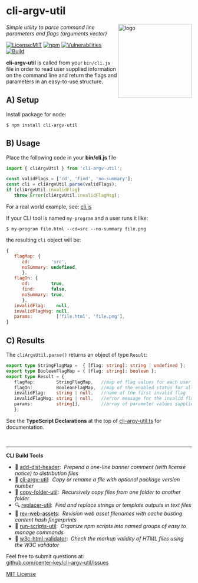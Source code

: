 # cli-argv-util
<img src=https://centerkey.com/graphics/center-key-logo.svg align=right width=200 alt=logo>

_Simple utility to parse command line parameters and flags (arguments vector)_

[![License:MIT](https://img.shields.io/badge/License-MIT-blue.svg)](https://github.com/center-key/cli-argv-util/blob/main/LICENSE.txt)
[![npm](https://img.shields.io/npm/v/cli-argv-util.svg)](https://www.npmjs.com/package/cli-argv-util)
[![Vulnerabilities](https://snyk.io/test/github/center-key/cli-argv-util/badge.svg)](https://snyk.io/test/github/center-key/cli-argv-util)
[![Build](https://github.com/center-key/cli-argv-util/workflows/build/badge.svg)](https://github.com/center-key/cli-argv-util/actions/workflows/run-spec-on-push.yaml)

**cli-argv-util** is called from your `bin/cli.js` file in order to read user
supplied information on the command line and return the flags and parameters
in an easy-to-use structure.

## A) Setup
Install package for node:
```shell
$ npm install cli-argv-util
```

## B) Usage
Place the following code in your **bin/cli.js** file
```javascript
import { cliArgvUtil } from 'cli-argv-util';

const validFlags = ['cd', 'find', 'no-summary'];
const cli = cliArgvUtil.parse(validFlags);
if (cliArgvUtil.invalidFlag)
   throw Error(cliArgvUtil.invalidFlagMsg);
```
For a real world example, see: [cli.js](https://github.com/center-key/copy-file-util/blob/main/bin/cli.js)

If your CLI tool is named `my-program` and a user runs it like:
```shell
$ my-program file.html --cd=src --no-summary file.png
```
the resulting `cli` object will be:
```javascript
{
   flagMap: {
      cd:        'src',
      noSummary: undefined,
      },
   flagOn: {
      cd:        true,
      find:      false,
      noSummary: true,
      },
   invalidFlag:    null,
   invalidFlagMsg: null,
   params:         ['file.html', 'file.png'],
}
```

## C) Results
The `cliArgvUtil.parse()` returns an object of type `Result`:
```typescript
export type StringFlagMap =  { [flag: string]: string | undefined };
export type BooleanFlagMap = { [flag: string]: boolean };
export type Result = {
   flagMap:        StringFlagMap,   //map of flag values for each user supplied flag
   flagOn:         BooleanFlagMap,  //map of the enabled status for all valid flags
   invalidFlag:    string | null,   //name of the first invalid flag
   invalidFlagMsg: string | null,   //error message for the invalid flag
   params:         string[],        //array of parameter values supplied by the user
   };
```
See the **TypeScript Declarations** at the top of [cli-argv-util.ts](cli-argv-util.ts) for documentation.

<br>

---
**CLI Build Tools**
   - 🎋 [add-dist-header](https://github.com/center-key/add-dist-header):&nbsp; _Prepend a one-line banner comment (with license notice) to distribution files_
   - 📄 [cli-argv-util](https://github.com/center-key/cli-argv-util):&nbsp; _Copy or rename a file with optional package version number_
   - 📂 [copy-folder-util](https://github.com/center-key/copy-folder-util):&nbsp; _Recursively copy files from one folder to another folder_
   - 🔍 [replacer-util](https://github.com/center-key/replacer-util):&nbsp; _Find and replace strings or template outputs in text files_
   - 🔢 [rev-web-assets](https://github.com/center-key/rev-web-assets):&nbsp; _Revision web asset filenames with cache busting content hash fingerprints_
   - 🚆 [run-scripts-util](https://github.com/center-key/run-scripts-util):&nbsp; _Organize npm scripts into named groups of easy to manage commands_
   - 🚦 [w3c-html-validator](https://github.com/center-key/w3c-html-validator):&nbsp; _Check the markup validity of HTML files using the W3C validator_

Feel free to submit questions at:<br>
[github.com/center-key/cli-argv-util/issues](https://github.com/center-key/cli-argv-util/issues)

[MIT License](LICENSE.txt)
